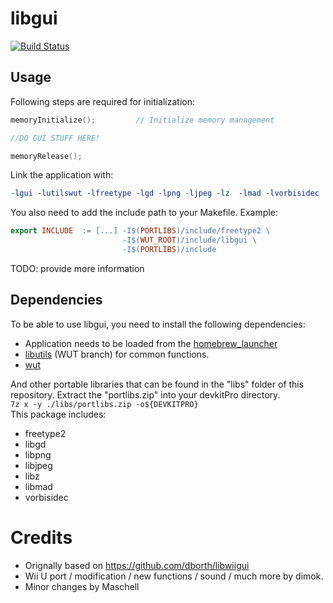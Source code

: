 # libgui
[![Build Status](https://travis-ci.org/Maschell/libgui.svg?branch=wut)](https://travis-ci.org/Maschell/libgui/tree/wut)  

## Usage
Following steps are required for initialization:
```C
memoryInitialize();			// Initialize memory management

//DO GUI STUFF HERE!

memoryRelease();
```

Link the application with:
```Makefile
-lgui -lutilswut -lfreetype -lgd -lpng -ljpeg -lz  -lmad -lvorbisidec
```

You also need to add the include path to your Makefile. Example:

```Makefile
export INCLUDE	:= [...] -I$(PORTLIBS)/include/freetype2 \
						 -I$(WUT_ROOT)/include/libgui \
						 -I$(PORTLIBS)/include
```

TODO: provide more information

## Dependencies
To be able to use libgui, you need to install the following dependencies:

- Application needs to be loaded from the [homebrew_launcher](https://github.com/dimok789/homebrew_launcher)
- [libutils](https://github.com/Maschell/libutils/tree/wut) (WUT branch) for common functions.
- [wut](https://github.com/decaf-emu/wut)

And other portable libraries that can be found in the "libs" folder of this repository. Extract the "portlibs.zip" into your devkitPro directory.  
`7z x -y ./libs/portlibs.zip -o${DEVKITPRO}`  
This package includes:

- freetype2 
- libgd 
- libpng 
- libjpeg 
- libz  
- libmad 
- vorbisidec

# Credits
- Orignally based on https://github.com/dborth/libwiigui
- Wii U port / modification / new functions / sound / much more by dimok.
- Minor changes by Maschell
